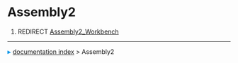 # Assembly2
1.  REDIRECT [Assembly2_Workbench](Assembly2_Workbench.md)



---
![](images/Right_arrow.png) [documentation index](../README.md) > Assembly2
